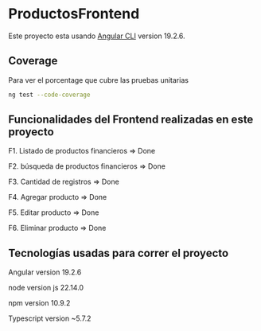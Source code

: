 # ProductosFrontend

Este proyecto esta usando [Angular CLI](https://github.com/angular/angular-cli) version 19.2.6.


## Coverage

Para ver el porcentage que cubre las pruebas unitarias

```bash
ng test --code-coverage
```

## Funcionalidades del Frontend realizadas en este proyecto

F1. Listado de productos financieros => Done

F2. búsqueda de productos financieros => Done

F3. Cantidad de registros => Done

F4. Agregar producto => Done

F5. Editar producto => Done

F6. Eliminar producto => Done

## Tecnologías usadas para correr el proyecto
Angular version 19.2.6

node version js 22.14.0

npm version 10.9.2

Typescript version ~5.7.2
